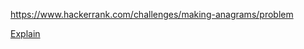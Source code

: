 https://www.hackerrank.com/challenges/making-anagrams/problem

[Explain](https://www.hackerrank.com/challenges/making-anagrams/forum/comments/589901)
